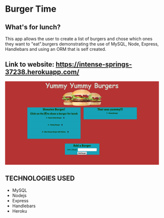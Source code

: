 # Burger Time
## What's for lunch?

This app allows the user to create a list of burgers and chose which ones they want to "eat".burgers demonstrating the use of MySQL, Node, Express, Handlebars and using an ORM that is self created. 

## Link to website: https://intense-springs-37238.herokuapp.com/

![Results](/public/assets/img/Capture.PNG)

## TECHNOLOGIES USED
* MySQL
* Nodejs
* Express
* Handlebars
* Heroku


